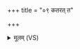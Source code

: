 +++
title = "०९ कतरत् त"

+++
<details><summary>मूलम् (VS)</summary>

क॑त॒रत्त॒ आ ह॑राणि॒ दधि॒ मन्थां॒ परि॒ श्रुत॑म्।  
जा॒याः पतिं॒ वि पृ॑च्छति रा॒ष्ट्रे राज्ञः॑ परि॒क्षितः॑ ॥
</details>